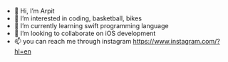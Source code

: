 - 👋 Hi, I’m Arpit
- 👀 I’m interested in coding, basketball, bikes 
- 🌱 I’m currently learning swift programming language 
- 💞️ I’m looking to collaborate on iOS development 
- 📫 you can reach me through instagram https://www.instagram.com/?hl=en


<!---
A1r1p1it/A1r1p1it is a ✨ special ✨ repository because its `README.md` (this file) appears on your GitHub profile.
You can click the Preview link to take a look at your changes.
--->
